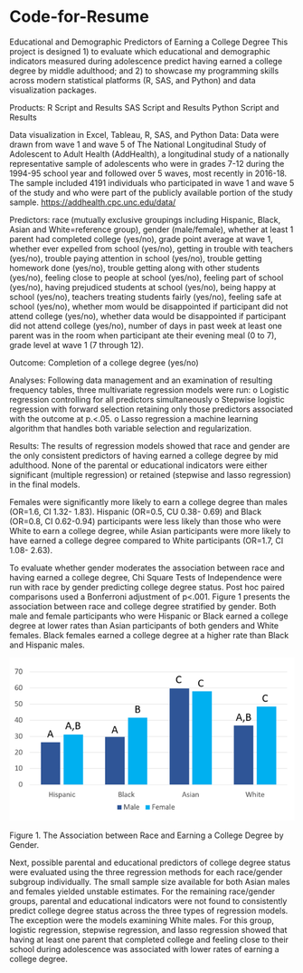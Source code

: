 # Code-for-Resume

Educational and Demographic Predictors of Earning a College Degree
This project is designed 1) to evaluate which educational and demographic indicators measured during adolescence predict having earned a college degree by middle adulthood; and 2) to showcase my programming skills across modern statistical platforms (R, SAS, and Python) and data visualization packages.

Products: 
  R Script and Results
  SAS Script and Results
  Python Script and Results

Data visualization in Excel, Tableau, R, SAS, and Python
Data: Data were drawn from wave 1 and wave 5 of The National Longitudinal Study of Adolescent to Adult Health (AddHealth), a longitudinal study of a nationally representative sample of adolescents who were in grades 7-12 during the 1994-95 school year and followed over 5 waves, most recently in 2016-18. The sample included 4191 individuals who participated in wave 1 and wave 5 of the study and who were part of the publicly available portion of the study sample. https://addhealth.cpc.unc.edu/data/ 

Predictors: race (mutually exclusive groupings including Hispanic, Black, Asian and White=reference group), gender (male/female), whether at least 1 parent had completed college (yes/no), grade point average at wave 1, whether ever expelled from school (yes/no), getting in trouble with teachers (yes/no), trouble paying attention in school (yes/no), trouble getting homework done (yes/no), trouble getting along with other students (yes/no), feeling close to people at school (yes/no), feeling part of school (yes/no), having prejudiced students at school (yes/no), being happy at school (yes/no), teachers treating students fairly (yes/no), feeling safe at school (yes/no), whether mom would be disappointed if participant did not attend college (yes/no), whether data would be disappointed if participant did not attend college (yes/no), number of days in past week at least one parent was in the room when participant ate their evening meal (0 to 7), grade level at wave 1 (7 through 12). 

Outcome: Completion of a college degree (yes/no)

Analyses: Following data management and an examination of resulting frequency tables, three multivariate regression models were run: 
o	Logistic regression controlling for all predictors simultaneously
o	Stepwise logistic regression with forward selection retaining only those predictors associated with the outcome at p.<.05. 
o	Lasso regression a machine learning algorithm that handles both variable selection and regularization. 

Results: The results of regression models showed that race and gender are the only consistent predictors of having earned a college degree by mid adulthood. None of the parental or educational indicators were either significant (multiple regression) or retained (stepwise and lasso regression) in the final models. 

Females were significantly more likely to earn a college degree than males (OR=1.6, CI 1.32- 1.83). Hispanic (OR=0.5, CU 0.38- 0.69) and Black (OR=0.8, CI 0.62-0.94) participants were less likely than those who were White to earn a college degree, while Asian participants were more likely to have earned a college degree compared to White participants (OR=1.7, CI 1.08- 2.63).

To evaluate whether gender moderates the association between race and having earned a college degree, Chi Square Tests of Independence were run with race by gender predicting college degree status. Post hoc paired comparisons used a Bonferroni adjustment of p<.001. Figure 1 presents the association between race and college degree stratified by gender. Both male and female participants who were Hispanic or Black earned a college degree at lower rates than Asian participants of both genders and White females. Black females earned a college degree at a higher rate than Black and Hispanic males. 

![Screenshot](results.png)

Figure 1. The Association between Race and Earning a College Degree by Gender.
 
Next, possible parental and educational predictors of college degree status were evaluated using the three regression methods for each race/gender subgroup individually. The small sample size available for both Asian males and females yielded unstable estimates. For the remaining race/gender groups, parental and educational indicators were not found to consistently predict college degree status across the three types of regression models. The exception were the models examining White males. For this group, logistic regression, stepwise regression, and lasso regression showed that having at least one parent that completed college and feeling close to their school during adolescence was associated with lower rates of earning a college degree.  

